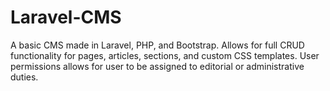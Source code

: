 # Laravel-CMS

A basic CMS made in Laravel, PHP, and Bootstrap. Allows for full CRUD functionality for pages, articles, sections, and custom CSS templates. User permissions allows for user to be assigned to editorial or administrative duties.
